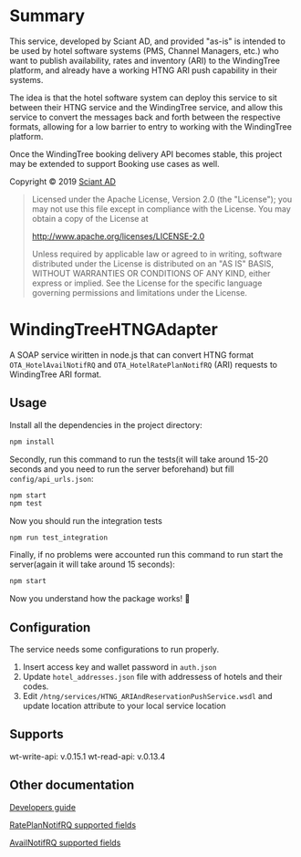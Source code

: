 # Summary

This service, developed by Sciant AD, and provided "as-is"  is intended to be used by hotel software systems 
(PMS, Channel Managers, etc.) who want to publish availability, rates and inventory (ARI) to the WindingTree platform, 
and already have a working HTNG ARI push capability in their systems.  

The idea is that the hotel software system can deploy this service to sit between their HTNG service and the WindingTree
service, and allow this service to convert the messages back and forth between the respective formats, allowing for a 
low barrier to entry to working with the WindingTree platform.

Once the WindingTree booking delivery API becomes stable, this project may be extended to support Booking use cases as well.

Copyright &copy; 2019 [Sciant AD](http://www.sciant.com)

> Licensed under the Apache License, Version 2.0 (the "License");
   you may not use this file except in compliance with the License.
   You may obtain a copy of the License at
>
> http://www.apache.org/licenses/LICENSE-2.0
>
>   Unless required by applicable law or agreed to in writing, software
   distributed under the License is distributed on an "AS IS" BASIS,
   WITHOUT WARRANTIES OR CONDITIONS OF ANY KIND, either express or implied.
   See the License for the specific language governing permissions and
   limitations under the License.


# WindingTreeHTNGAdapter

A SOAP service wiritten in node.js that can convert HTNG format `OTA_HotelAvailNotifRQ` and `OTA_HotelRatePlanNotifRQ` (ARI) requests to WindingTree ARI format.

## Usage

Install all the dependencies in the project directory:

```bash
npm install
```

Secondly, run this command to run the tests(it will take around 15-20 seconds and you need to run the server beforehand) but fill `config/api_urls.json`:

```bash
npm start
npm test
```

Now you should run the integration tests

```
npm run test_integration
``` 

Finally, if no problems were accounted run this command to run start the server(again it will take around 15 seconds):

```bash
npm start
```

Now you understand how the package works! :tada:

## Configuration

The service needs some configurations to run properly.
1. Insert access key and wallet password in `auth.json`
2. Update `hotel_addresses.json` file with addressess of hotels and their codes. 
3. Edit `/htng/services/HTNG_ARIAndReservationPushService.wsdl` and update location attribute to your local service location

## Supports

wt-write-api: v.0.15.1
wt-read-api: v.0.13.4

## Other documentation
[Developers guide](docs/developers_guide.md)

[RatePlanNotifRQ supported fields](docs/supported_elements_rate_plan_notif.md)

[AvailNotifRQ supported fields](docs/supported_elements_avail_notif.md)

